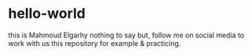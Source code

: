# hello-world
this is Mahmoud Elgarhy
nothing to say but, follow me on social media to work with us
this repository for example &amp; practicing.
